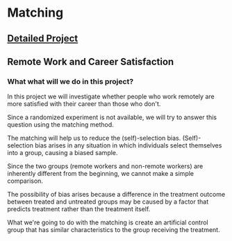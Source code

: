# Matching
## [Detailed Project](https://nbviewer.org/github/davidefilosa/Matching/blob/master/Matching.ipynb)


## Remote Work and Career Satisfaction

### What what will we do in this project?


In this project we will investigate whether people who work remotely are more satisfied with their career than those who don't.

Since a randomized experiment is not available, we will try to answer this question using the matching method.

The matching will help us to reduce the (self)-selection bias. (Self)-selection bias arises in any situation in which individuals select themselves into a group, causing a biased sample. 

Since the two groups (remote workers and non-remote workers) are inherently different from the beginning, we cannot make a simple comparison.

The possibility of bias arises because a difference in the treatment outcome between treated and untreated groups may be caused by a factor that predicts treatment rather than the treatment itself. 

What we're going to do with the matching is create an artificial control group that has similar characteristics to the group receiving the treatment.
